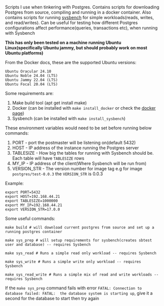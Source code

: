 Scripts I use when tinkering with Postgres. Contains scripts for downloading Postgres from source, compiling and running in a docker container. Also contains scripts for running [sysbench](https://github.com/akopytov/sysbench) for simple workloads(reads, writes, and read/writes).
Can be useful for testing how different Postgres configurations affect performance(queries, transactions etc), when running with Sysbench

**This has only been tested on a machine running Ubuntu Linux(specifically Ubuntu jammy, but should probably work on most Ubuntu platforms)**

From the Docker docs, these are the supported Ubuntu versions:
```
Ubuntu Oracular 24.10
Ubuntu Noble 24.04 (LTS)
Ubuntu Jammy 22.04 (LTS)
Ubuntu Focal 20.04 (LTS)
```

Some requirements are:
1. Make build tool (apt get install make)
2. Docker (can be installed with `make install_docker` or check the [docker page](https://docs.docker.com/engine/install/ubuntu/))
3. Sysbench (can be installed with `make install_sysbench`)


These environment variables would need to be set before running below commands:

1. PORT - port the postmaster will be listening on(default 5432)
2. HOST - IP address of the instance running the Postgres server
3. TABLESIZE - How big the tables for running with Sysbench should be. Each table will have `TABLESIZE` rows
4. MY_IP - IP address of the client(Where Sysbench will be run from)
5. VERSION_STR - The version number for image tag e.g for image `postgres/test-0.0.3` the `VERSION_STR` is 0.0.3

Example:
```
export PORT=5432
export HOST=192.168.44.21
export TABLESIZE=1000000
export MY_IP=192.168.44.21
export VERSION_STR=17.0.0
```

Some useful commands:

```
make build # will download current postgres from source and set up a running postgres container

make sys_prep # will setup requirements for sysbench(creates sbtest user and database) -- requires Sysbench

make sys_read # Runs a simple read only workload -- requires Sysbench

make sys_write # Runs a simple write only workload -- requires Sysbench

make sys_read_write # Runs a simple mix of read and write workloads -- requires Sysbench
```

If the `make sys_prep` command fails with error `FATAL: Connection to database failed: FATAL:  the database system is starting up`, give it a second for the database to start then try again